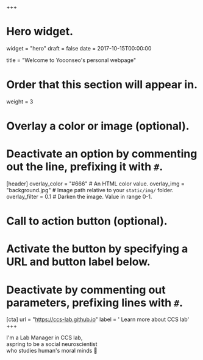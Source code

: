 +++
# Hero widget.
widget = "hero"
draft = false
date = 2017-10-15T00:00:00

title = "Welcome to Yooonseo's personal webpage"

# Order that this section will appear in.
weight = 3

# Overlay a color or image (optional).
#   Deactivate an option by commenting out the line, prefixing it with `#`.
[header]
  overlay_color = "#666"  # An HTML color value.
  overlay_img = "background.jpg"  # Image path relative to your `static/img/` folder.
  overlay_filter = 0.1  # Darken the image. Value in range 0-1.

# Call to action button (optional).
#   Activate the button by specifying a URL and button label below.
#   Deactivate by commenting out parameters, prefixing lines with `#`.
[cta]
  url = "https://ccs-lab.github.io"
  label = '<i class="fas fa-mouse-pointer"></i> Learn more about CCS lab'
+++

I'm a Lab Manager in CCS lab,  
aspring to be a social neuroscientist  
who studies human's moral minds :purple_heart:
<br>
<br><br>

<script type="text/javascript">

</script>
